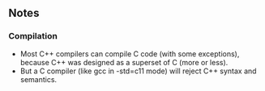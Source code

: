 ## Notes

### Compilation

- Most C++ compilers can compile C code (with some exceptions), because C++ was designed as a superset of C (more or less).
- But a C compiler (like gcc in -std=c11 mode) will reject C++ syntax and semantics.
